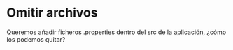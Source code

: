 # Omitir archivos

Queremos añadir ficheros .properties dentro del src de la aplicación, ¿cómo los podemos quitar?